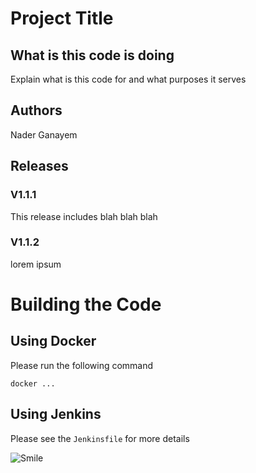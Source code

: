 # Project Title

## What is this code is doing

Explain what is this code for and what purposes it serves

## Authors
Nader Ganayem

## Releases
### V1.1.1
This release includes blah blah blah  
### V1.1.2
lorem ipsum

# Building the Code
## Using Docker
Please run the following command

`docker ...`

## Using Jenkins
Please see the `Jenkinsfile` for more details

![Smile](https://www.google.com/url?sa=i&url=https%3A%2F%2Fen.wikipedia.org%2Fwiki%2FSmiley&psig=AOvVaw2ZM4vcgkNfStQP-l4XpEfh&ust=1633073913121000&source=images&cd=vfe&ved=0CAgQjRxqFwoTCNDj4cWYpvMCFQAAAAAdAAAAABAJ)


